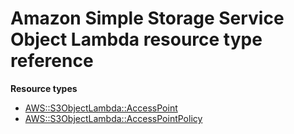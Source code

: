 # Amazon Simple Storage Service Object Lambda resource type reference<a name="AWS_S3ObjectLambda"></a>

**Resource types**

- [AWS::S3ObjectLambda::AccessPoint](aws-resource-s3objectlambda-accesspoint.md)
- [AWS::S3ObjectLambda::AccessPointPolicy](aws-resource-s3objectlambda-accesspointpolicy.md)
